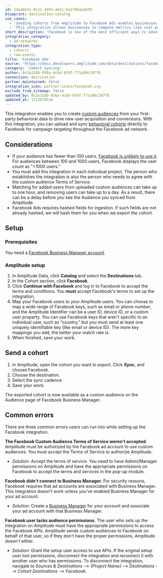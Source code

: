 ```yaml
---
id: 14aabb31-0c11-4354-a611-ba27d6aaab70
blueprint: destination-catalog
use_cases:
  - 'Sending cohorts from Amplitude to Facebook Ads enables businesses to connect their advertising efforts directly to product success. By leveraging first-party behavioral data from Amplitude, organizations can create custom cohorts tailored to specific user segments. These cohorts can then be used in Facebook Ads to target relevant audiences with highly personalized ad campaigns, driving new user acquisition and conversions.'
  - 'This integration allows businesses to compute metrics like cost per impression and cost per click directly in Amplitude, providing a better view of overall conversion and facilitating collaboration across teams within the organization.'
short_description: 'Facebook is one of the most efficient ways to advertise online. Create targeted cross-channel ads to more than 1.8 billion monthly users.'
integration_category:
  - ad-networks
integration_type:
  - cohorts
  - raw-events
title: 'Facebook Ads'
source: 'https://docs.developers.amplitude.com/data/destinations/facebook-ads'
category: 'Cohort syncing'
author: 0c3a318b-936a-4cbd-8fdf-771a90c297f0
connection: destination
partner_maintained: false
integration_icon: partner-icons/facebook.svg
exclude_from_sitemap: false
updated_by: 0c3a318b-936a-4cbd-8fdf-771a90c297f0
updated_at: 1713478534
---
```


This integration enables you to create [custom audiences](https://www.facebook.com/business/help/381385302004628) from your first-party behavioral data to drive new user acquisition and conversions. With this integration, you can upload and sync [behavioral cohorts](https://help.amplitude.com/hc/en-us/articles/231881448) directly to Facebook for campaign targeting throughout the Facebook ad network.  

## Considerations

- If your audience has fewer than 100 users, [Facebook is unlikely to use it](https://www.facebook.com/business/a/custom-to-lookalike-audiences#:~:text=Note%3A%20The%20minimum%20source%20audience,find%20who%20look%20like%20them.). For audiences between 100 and 1000 users, Facebook displays the user count as "<1000 users."
- You must add this integration in each individual project. The person who establishes the integration is also the person who needs to agree with the custom audience Terms of Service.
- Matching for added users from uploaded custom audiences can take up to one hour, and removing users can take up to a day. As a result, there can be a delay before you see the Audience you synced from Amplitude.
- Facebook Ads requires hashed fields for ingestion. If such fields are not already hashed, we will hash them for you when we export the cohort.

## Setup

### Prerequisites

You need a [Facebook Business Manager account](https://business.facebook.com/).

### Amplitude setup

1. In Amplitude Data, click **Catalog** and select the **Destinations** tab.
2. In the Cohort section, click **Facebook**.
3. Click **Continue with Facebook** and log in to Facebook to accept the terms and conditions. You **must** accept Facebook's terms to set up the integration.
4. Map your Facebook users to your Amplitude users. You can choose to map a wide range of Facebook keys, such as email or phone number, and the Amplitude Identifier can be a user ID, device ID, or a custom user property. You can use Facebook keys that aren't specific to an individual user, such as "country," but you must send at least one uniquely identifiable key (like email or device ID). The more key mappings you add, the better your match rate is.
5. When finished, save your work. 

## Send a cohort

1. In Amplitude, open the cohort you want to export. Click **Sync**, and choose Facebook.
2. Choose the destination.
3. Select the sync cadence.
4. Save your work.

The exported cohort is now available as a custom audience on the Audience page of Facebook Business Manager.

## Common errors

There are three common errors users can run into while setting up the Facebook integration.

**The Facebook Custom Audience Terms of Service weren't accepted**. Amplitude must be authorized by the Facebook ad account to use custom audiences. You must accept the Terms of Service to authorize Amplitude.

- *Solution*: Accept the terms of service. You need to have Admin/Manager permissions on Amplitude and have the appropriate permissions on Facebook to accept the terms and services in the pop-up module.

**Facebook didn't connect to Business Manager.** For security reasons, Facebook requires that ad accounts are associated with Business Manager. This integration doesn't work unless you've enabled Business Manager for your ad account.

- *Solution*: Create a [Business Manager](https://www.facebook.com/business/help/1710077379203657) for your account and associate your ad account with that Business Manager.

**Facebook user lacks audience permissions.** The user who sets up the integration on Amplitude must have the appropriate permissions to access the Facebook APIs. Amplitude sends custom audiences to Facebook on behalf of that user, so if they don't have the proper permissions, Amplitude doesn't either.

- *Solution*: Grant the setup user access to use APIs. If the original setup user lost permissions, disconnect the integration and reconnect it with another user who has permissions.
To disconnect the integration, navigate to *Sources & Destinations* --> *{Project Name}* --> *Destinations* --> *Cohort Destinations* --> *Facebook*.
